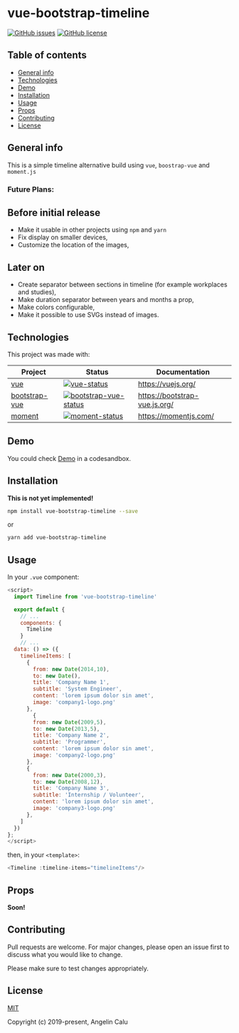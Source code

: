 # vue-bootstrap-timeline

[![GitHub issues](https://img.shields.io/github/issues/AngelinCalu/vue-bootstrap-timeline.svg?style=flat-square)](https://github.com/AngelinCalu/vue-bootstrap-timeline/issues) [![GitHub license](https://img.shields.io/github/license/AngelinCalu/vue-bootstrap-timeline.svg?style=flat-square)](https://github.com/AngelinCalu/vue-bootstrap-timeline/blob/master/LICENSE)

## Table of contents

- [General info](#general-info)
- [Technologies](#technologies)
- [Demo](#demo)
- [Installation](#installation)
- [Usage](#usage)
- [Props](#props)
- [Contributing](#contributing)
- [License](#license)

## General info

This is a simple timeline alternative build using `vue`, `boostrap-vue` and `moment.js`

### Future Plans:

## Before initial release

- Make it usable in other projects using `npm` and `yarn`
- Fix display on smaller devices,
- Customize the location of the images,

## Later on

- Create separator between sections in timeline (for example workplaces and studies),
- Make duration separator between years and months a prop,
- Make colors configurable,
- Make it possible to use SVGs instead of images.

## Technologies

This project was made with:

| Project         | Status                                           | Documentation                 |
| --------------- | ------------------------------------------------ | ----------------------------- |
| [vue]           | [![vue-status]][vue-package]                     | https://vuejs.org/            |
| [bootstrap-vue] | [![bootstrap-vue-status]][bootstrap-vue-package] | https://bootstrap-vue.js.org/ |
| [moment]        | [![moment-status]][moment-package]               | https://momentjs.com/         |

[vue]: https://github.com/vuejs/vue
[bootstrap-vue]: https://github.com/bootstrap-vue/bootstrap-vue
[moment]: https://github.com/moment/moment
[vue-status]: https://img.shields.io/npm/v/vue.svg
[bootstrap-vue-status]: https://img.shields.io/npm/v/bootstrap-vue.svg
[moment-status]: https://img.shields.io/npm/v/moment.svg
[vue-package]: https://npmjs.com/package/vue
[bootstrap-vue-package]: https://npmjs.com/package/bootstrap-vue
[moment-package]: https://npmjs.com/package/moment

## Demo

You could check [Demo](https://codesandbox.io/s/github/AngelinCalu/vue-bootstrap-timeline) in a codesandbox.

## Installation

**This is not yet implemented!**

```bash
npm install vue-bootstrap-timeline --save
```

or

```bash
yarn add vue-bootstrap-timeline
```

## Usage

In your `.vue` component:

```javascript
<script>
  import Timeline from 'vue-bootstrap-timeline'

  export default {
    // ...
    components: {
      Timeline
    }
    // ...
  data: () => ({
    timelineItems: [
      {
        from: new Date(2014,10),
        to: new Date(),
        title: 'Company Name 1',
        subtitle: 'System Engineer',
        content: 'lorem ipsum dolor sin amet',
        image: 'company1-logo.png'
      },
        {
        from: new Date(2009,5),
        to: new Date(2013,5),
        title: 'Company Name 2',
        subtitle: 'Programmer',
        content: 'lorem ipsum dolor sin amet',
        image: 'company2-logo.png'
      },
      {
        from: new Date(2000,3),
        to: new Date(2008,12),
        title: 'Company Name 3',
        subtitle: 'Internship / Volunteer',
        content: 'lorem ipsum dolor sin amet',
        image: 'company3-logo.png'
      },
    ]
  })
};
</script>
```

then, in your `<template>`:

```javascript
<Timeline :timeline-items="timelineItems"/>
```

## Props

**Soon!**

## Contributing

Pull requests are welcome. For major changes, please open an issue first to discuss what you would like to change.

Please make sure to test changes appropriately.

## License

[MIT](https://choosealicense.com/licenses/mit/)

Copyright (c) 2019-present, Angelin Calu

